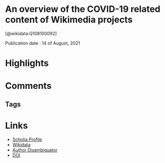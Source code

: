 
An overview of the COVID-19 related content of Wikimedia projects
=================================================================
  
  [@wikidata:Q108100092]  
  
Publication date : 14 of August, 2021  

# Highlights

# Comments

## Tags

# Links
  
 * [Scholia Profile](https://scholia.toolforge.org/work/Q108100092)  
 * [Wikidata](https://www.wikidata.org/wiki/Q108100092)  
 * [Author Disambiguator](https://author-disambiguator.toolforge.org/work_item_oauth.php?id=Q108100092&batch_id=&match=1&author_list_id=&doit=Get+author+links+for+work)  
 * [DOI](https://doi.org/10.5281/ZENODO.5201623)  
